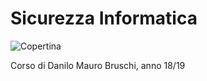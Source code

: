 # Sicurezza Informatica

![Copertina](https://github.com/LucaCappelletti94/various-notes/blob/master/Unimi/Sicurezza%20Informatica/sicurezza-informatica-cover.png?raw=true)

Corso di Danilo Mauro Bruschi, anno 18/19

